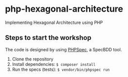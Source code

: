 # php-hexagonal-architecture
Implementing Hexagonal Architecture using PHP

## Steps to start the workshop

The code is designed by using [PHPSpec](http://www.phpspec.net), a SpecBDD tool.

1. Clone the repository
2. Install dependencies: `$ composer install`
3. Run the specs (tests): `$ vendor/bin/phpspec run`

